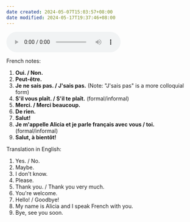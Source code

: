 ```yaml
---
date created: 2024-05-07T15:03:57+08:00
date modified: 2024-05-17T19:37:46+08:00
---
```

<audio controls="controls">
   <source src="https://github.com/PrideWood/audio-files/raw/main/French%20Lesson%201.mp3" type="audio/mp3"/>
</audio>

French notes:

1. **Oui. / Non.**
2. **Peut-être.**
3. **Je ne sais pas. / J'sais pas.** (Note: "J'sais pas" is a more colloquial form)
4. **S'il vous plaît. / S'il te plaît.** (formal/informal)
5. **Merci. / Merci beaucoup.**
6. **De rien.**
7. **Salut!**
8. **Je m'appelle Alicia et je parle français avec vous / toi.** (formal/informal)
9. **Salut, à bientôt!**

Translation in English:

1. Yes. / No.
2. Maybe.
3. I don't know.
4. Please.
5. Thank you. / Thank you very much.
6. You're welcome.
7. Hello! / Goodbye!
8. My name is Alicia and I speak French with you.
9. Bye, see you soon.